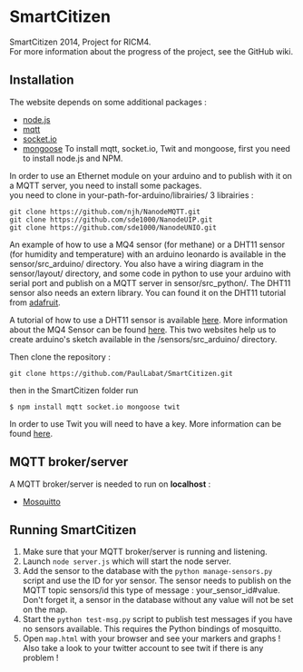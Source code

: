 SmartCitizen
============

SmartCitizen 2014, Project for RICM4.<br>
For more information about the progress of the project, see the GitHub wiki.

## Installation
The website depends on some additional packages :
- [node.js](http://www.nodejs.org/)
- [mqtt](https://github.com/adamvr/MQTT.js/)
- [socket.io](http://socket.io/)
- [mongoose](mongoosejs.com)
To install mqtt, socket.io, Twit and mongoose, first you need to install node.js and NPM. 

In order to use an Ethernet module on your arduino and to publish with it on a MQTT server, you need to install some packages. <br>
you need to clone in your-path-for-arduino/librairies/ 3 librairies :
```
git clone https://github.com/njh/NanodeMQTT.git
git clone https://github.com/sde1000/NanodeUIP.git
git clone https://github.com/sde1000/NanodeUNIO.git
```
An example of how to use a MQ4 sensor (for methane) or a DHT11 sensor (for humidity and temperature) with an arduino leonardo is available in the sensor/src_arduino/ directory. You also have a wiring diagram in the sensor/layout/ directory, and some code in python to use your arduino with serial port and publish on a MQTT server in sensor/src_python/. The DHT11 sensor also needs an extern library. You can found it on the DHT11 tutorial from [adafruit](https://learn.adafruit.com/dht).

A tutorial of how to use a DHT11 sensor is available [here](https://learn.adafruit.com/dht).
More information about the MQ4 Sensor can be found [here](http://www.dfrobot.com/community/diy-your-own-air-quality-monitor-with-arduino.html).
This two websites help us to create arduino's sketch available in the /sensors/src_arduino/ directory.

Then clone the repository :
```
git clone https://github.com/PaulLabat/SmartCitizen.git
```

then in the SmartCitizen folder run
```
$ npm install mqtt socket.io mongoose twit
```

In order to use Twit you will need to have a key. More information can be found [here](https://github.com/ttezel/twit).

## MQTT broker/server
A MQTT broker/server is needed to run on **localhost** :
- [Mosquitto](http://mosquitto.org/)

## Running SmartCitizen

1. Make sure that your MQTT broker/server is running and listening.
2. Launch `node server.js` which will start the node server.
3. Add the sensor to the database with the `python manage-sensors.py` script and use the ID for yor sensor. The sensor needs to publish on the MQTT topic sensors/id this type of message : your_sensor_id#value. Don't forget it, a sensor in the database without any value will not be set on the map.
4. Start the `python test-msg.py` script to publish test messages if you have no sensors available. This requires the Python bindings of mosquitto.
5. Open `map.html` with your browser and see your markers and graphs ! Also take a look to your twitter account to see twit if there is any problem !
